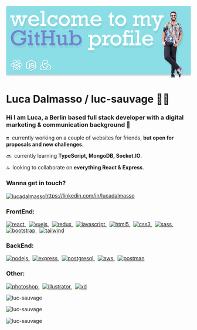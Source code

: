 <img src="https://github.com/luc-sauvage/luc-sauvage/blob/main/banner-github.png?raw=true">

<h1 align="left">Luca Dalmasso / luc-sauvage 🧔🏽</h1>
<h3 align="left">Hi I am Luca, a Berlin based full stack developer with a digital marketing & communication background 🤖</h3>

🔛 &nbsp;currently working on a couple of websites for friends, **but open for proposals and new challenges**.

🔜 &nbsp;currently learning **TypeScript, MongoDB, Socket.IO**.

🔝 &nbsp;looking to collaborate on **everything React & Express**.

<h3 align="left">Wanna get in touch?</h3>
<p align="left">
<a href="https://linkedin.com/in/lucadalmasso" target="blank"><img align="center" src="https://cdn.jsdelivr.net/npm/simple-icons@3.0.1/icons/linkedin.svg" alt="lucadalmasso" height="30" width="40" />https://linkedin.com/in/lucadalmasso</a>
</p>

<!-- <hr style="color: #7fd9e2;" width= "100%" size="4" noshade> -->

<h3 align="left">FrontEnd:</h3>
<p align="left"> 
    <a href="https://reactjs.org/" target="_blank"> <img src="https://devicons.github.io/devicon/devicon.git/icons/react/react-original-wordmark.svg" alt="react" width="40" height="40"/> </a> &nbsp;
    <a href="https://vuejs.org/" target="_blank"> <img src="https://devicons.github.io/devicon/devicon.git/icons/vuejs/vuejs-original-wordmark.svg" alt="vuejs" width="40" height="40"/> </a> &nbsp;
    <a href="https://redux.js.org" target="_blank"> <img src="https://devicons.github.io/devicon/devicon.git/icons/redux/redux-original.svg" alt="redux" width="40" height="40"/> </a> &nbsp;
    <a href="https://developer.mozilla.org/en-US/docs/Web/JavaScript" target="_blank"> <img src="https://devicons.github.io/devicon/devicon.git/icons/javascript/javascript-original.svg" alt="javascript" width="40" height="40"/> </a> &nbsp;
    <a href="https://www.w3.org/html/" target="_blank"> <img src="https://devicons.github.io/devicon/devicon.git/icons/html5/html5-original-wordmark.svg" alt="html5" width="40" height="40"/> </a> &nbsp;
    <a href="https://www.w3schools.com/css/" target="_blank"> <img src="https://devicons.github.io/devicon/devicon.git/icons/css3/css3-original-wordmark.svg" alt="css3" width="40" height="40"/> </a> &nbsp;
    <a href="https://sass-lang.com" target="_blank"> <img src="https://devicons.github.io/devicon/devicon.git/icons/sass/sass-original.svg" alt="sass" width="40" height="40"/> </a> &nbsp;
    <a href="https://getbootstrap.com" target="_blank"> <img src="https://devicons.github.io/devicon/devicon.git/icons/bootstrap/bootstrap-plain.svg" alt="bootstrap" width="40" height="40"/> </a> &nbsp;
    <a href="https://tailwindcss.com/" target="_blank"> <img src="https://www.vectorlogo.zone/logos/tailwindcss/tailwindcss-icon.svg" alt="tailwind" width="40" height="40"/> </a> 
</p>

<!-- <hr style="color: #7fd9e2;" width= "100%" size="4" noshade> -->

<h3 align="left">BackEnd:</h3>
<p align="left"> 
    <a href="https://nodejs.org" target="_blank"> <img src="https://devicons.github.io/devicon/devicon.git/icons/nodejs/nodejs-original-wordmark.svg" alt="nodejs" width="40" height="40"/> </a> &nbsp;
    <a href="https://expressjs.com" target="_blank"> <img src="https://devicons.github.io/devicon/devicon.git/icons/express/express-original-wordmark.svg" alt="express" width="40" height="40"/> </a>  &nbsp;
    <a href="https://www.postgresql.org" target="_blank"> <img src="https://devicons.github.io/devicon/devicon.git/icons/postgresql/postgresql-original-wordmark.svg" alt="postgresql" width="40" height="40"/> </a> &nbsp;
    <a href="https://aws.amazon.com" target="_blank"> <img src="https://devicons.github.io/devicon/devicon.git/icons/amazonwebservices/amazonwebservices-original-wordmark.svg" alt="aws" width="40" height="40"/> </a> &nbsp;
    <a href="https://postman.com" target="_blank"> <img src="https://www.vectorlogo.zone/logos/getpostman/getpostman-icon.svg" alt="postman" width="40" height="40"/> </a> 
</p>

<!-- <hr style="color: #7fd9e2;" width= "100%" size="4" noshade>
 -->
<h3 align="left">Other:</h3>
<p align="left"> 
    <a href="https://www.photoshop.com/en" target="_blank"> <img src="https://devicons.github.io/devicon/devicon.git/icons/photoshop/photoshop-plain.svg" alt="photoshop" width="40" height="40"/> </a> &nbsp;
    <a href="https://www.adobe.com/in/products/illustrator.html" target="_blank"> <img src="https://www.vectorlogo.zone/logos/adobe_illustrator/adobe_illustrator-icon.svg" alt="illustrator" width="40" height="40"/> </a> &nbsp;
    <a href="https://www.adobe.com/products/xd.html" target="_blank"> <img src="https://cdn.worldvectorlogo.com/logos/adobe-xd.svg" alt="xd" width="40" height="40"/> </a> 
</p>
<!-- <hr style="color: #7fd9e2;" width= "100%" size="4" noshade> -->
<p>&nbsp;<img align="left" src="https://github-readme-stats.vercel.app/api?username=luc-sauvage&count_private=true&show_icons=true&theme=react&card_width=100%" alt="luc-sauvage" /></p>

<p>&nbsp;<img align="left" src="https://github-readme-stats.vercel.app/api/top-langs/?username=luc-sauvage&count_private=true&locale=en&layout=compact" alt="luc-sauvage" /></p>
<p><img align="center" src="https://github-readme-stats.vercel.app/api/top-langs?username=luc-sauvage&show_icons=true&locale=en&layout=compact" alt="luc-sauvage" /></p>